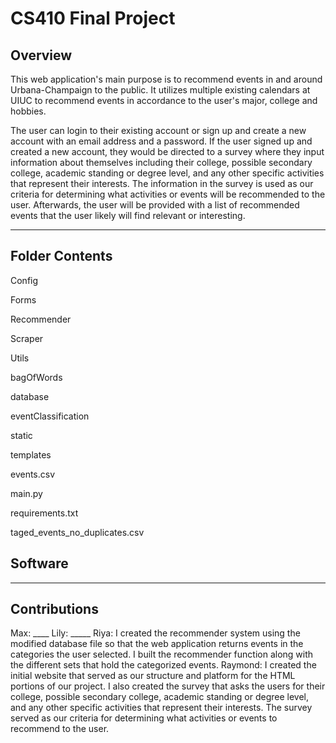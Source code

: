 # CS410 Final Project

## Overview

This web application's main purpose is to recommend events in and around Urbana-Champaign to the public. It utilizes multiple existing calendars at UIUC to recommend events in accordance to the user's major, college and hobbies. 

The user can login to their existing account or sign up and create a new account with an email address and a password. If the user signed up and created a new account, they would be directed to a survey where they input information about themselves including their college, possible secondary college, academic standing or degree level, and any other specific activities that represent their interests. The information in the survey is used as our criteria for determining what activities or events will be recommended to the user. Afterwards, the user will be provided with a list of recommended events that the user likely will find relevant or interesting.

_______


## Folder Contents

Config

Forms

Recommender

Scraper

Utils 

bagOfWords

database

eventClassification

static

templates

events.csv

main.py

requirements.txt

taged_events_no_duplicates.csv



## Software

_______


## Contributions

Max: ____
Lily: _____
Riya: I created the recommender system using the modified database file so that the web application returns events in the categories the user selected. I built the recommender function along with the different sets that hold the categorized events. 
Raymond: I created the initial website that served as our structure and platform for the HTML portions of our project. I also created the survey that asks the users for their college, possible secondary college, academic standing or degree level, and any other specific activities that represent their interests. The survey served as our criteria for determining what activities or events to recommend to the user.
